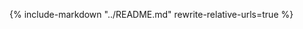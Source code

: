 <!--- https://developer.appf.io/docs/default/domain/developer-knowledge-platform/techdocs/authoring/include_markdown/ -->
{%
  include-markdown "../README.md"
  rewrite-relative-urls=true
%}
